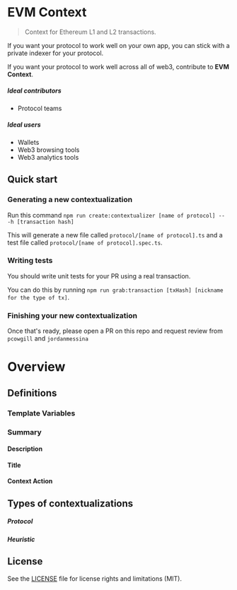 # EVM Context

> Context for Ethereum L1 and L2 transactions.

If you want your protocol to work well on your own app, you can stick with a private indexer for your protocol.

If you want your protocol to work well across all of web3, contribute to **EVM Context**.

##### Ideal contributors

- Protocol teams

##### Ideal users

- Wallets
- Web3 browsing tools
- Web3 analytics tools

## Quick start

### Generating a new contextualization

Run this command `npm run create:contextualizer [name of protocol] -- -h [transaction hash]`

This will generate a new file called `protocol/[name of protocol].ts` and a test file called `protocol/[name of protocol].spec.ts`.

### Writing tests

You should write unit tests for your PR using a real transaction.

You can do this by running `npm run grab:transaction [txHash] [nickname for the type of tx]`.

### Finishing your new contextualization

Once that's ready, please open a PR on this repo and request review from `pcowgill` and `jordanmessina`

# Overview

## Definitions

### Template Variables

### Summary

#### Description

#### Title

#### Context Action

## Types of contextualizations

##### Protocol

##### Heuristic

## License

See the [LICENSE](LICENSE.txt) file for license rights and limitations (MIT).
